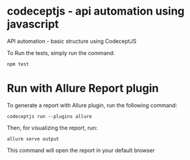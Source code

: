 # codeceptjs - api automation using javascript

API automation - basic structure using CodeceptJS

To Run the tests, simply run the command:

```
npm test
```

# Run with Allure Report plugin

To generate a report with Allure plugin, run the following command:

```
codeceptjs run --plugins allure
```
Then, for visualizing the report, run:

```
allure serve output
```

This command will open the report in your default browser
